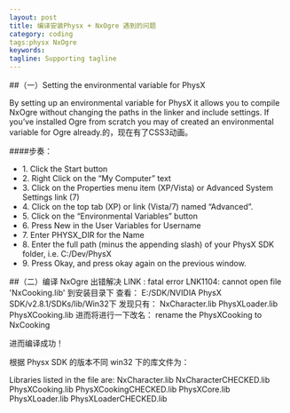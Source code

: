 ```yaml
---
layout: post
title: 编译安装Physx + NxOgre 遇到的问题
category: coding
tags:physx NxOgre
keywords:
tagline: Supporting tagline
---
```


##（一）Setting the environmental variable for PhysX

   By setting up an environmental variable for PhysX it allows you to compile NxOgre without changing the paths in the linker and include settings. If you’ve installed Ogre from scratch you may of created an environmental variable for Ogre already.的，现在有了CSS3动画。

####步奏：
<ul>

<li>1. Click the Start button </li>
<li>2. Right Click on the “My Computer” text</li> 
<li>3. Click on the Properties menu item (XP/Vista) or Advanced System Settings link (7) </li>
<li>4. Click on the top tab (XP) or link (Vista/7) named “Advanced”. </li>
<li>5. Click on the “Environmental Variables” button </li>
<li>6. Press New in the User Variables for Username </li>
<li>7. Enter PHYSX_DIR for the Name </li>
<li>8. Enter the full path (minus the appending slash) of your PhysX SDK folder, i.e. C:/Dev/PhysX </li>
<li>9. Press Okay, and press okay again on the previous window. </li>
</ul>

##（二）编译 NxOgre 出错解决
LINK : fatal error LNK1104: cannot open file 'NxCooking.lib'
到安装目录下 查看：
E:/SDK/NVIDIA PhysX SDK/v2.8.1/SDKs/lib/Win32下
发现只有：
NxCharacter.lib
PhysXLoader.lib
PhysXCooking.lib
进而将进行一下改名：
rename the PhysXCooking to NxCooking


进而编译成功！

根据 Physx SDK 的版本不同 win32 下的库文件为：

Libraries listed in the file are:
NxCharacter.lib
NxCharacterCHECKED.lib
PhysXCooking.lib
PhysXCookingCHECKED.lib
PhysXCore.lib
PhysXLoader.lib
PhysXLoaderCHECKED.lib
